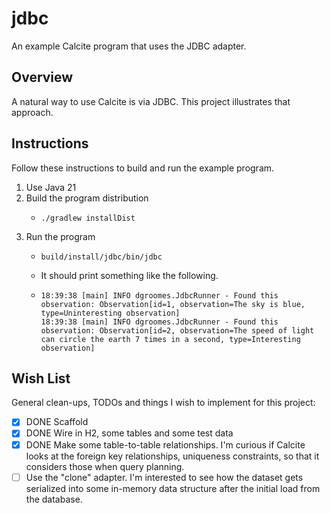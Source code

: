 # jdbc

An example Calcite program that uses the JDBC adapter.


## Overview

A natural way to use Calcite is via JDBC. This project illustrates that approach. 


## Instructions

Follow these instructions to build and run the example program.

1. Use Java 21
2. Build the program distribution
    * ```shell
      ./gradlew installDist
      ```
3. Run the program
    * ```shell
      build/install/jdbc/bin/jdbc
      ```
    * It should print something like the following.
    * ```text
      18:39:38 [main] INFO dgroomes.JdbcRunner - Found this observation: Observation[id=1, observation=The sky is blue, type=Uninteresting observation]
      18:39:38 [main] INFO dgroomes.JdbcRunner - Found this observation: Observation[id=2, observation=The speed of light can circle the earth 7 times in a second, type=Interesting observation]
      ```


## Wish List

General clean-ups, TODOs and things I wish to implement for this project:

* [x] DONE Scaffold
* [x] DONE Wire in H2, some tables and some test data
* [x] DONE Make some table-to-table relationships. I'm curious if Calcite looks at the foreign key relationships,
  uniqueness constraints, so that it considers those when query planning.
* [ ] Use the "clone" adapter. I'm interested to see how the dataset gets serialized into some in-memory data structure
  after the initial load from the database.
